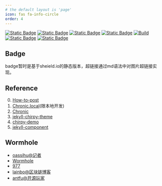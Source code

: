 ```yaml
---
# the default layout is 'page'
icon: fas fa-info-circle
order: 4
---
```


[![Static Badge](https://img.shields.io/badge/Badges-Static-55acee?style=flat&logo=shieldsdotio&logoSize=auto)](https://shields.io/badges)
[![Static Badge](https://img.shields.io/badge/simpleicons-icon-55acee?logo=simpleicons&logoSize=auto)](https://simpleicons.org/?q=shields)
[![Static Badge](https://img.shields.io/badge/chirpy--starter-template-%23181717?logo=github&logoColor=%23181717&logoSize=auto)](https://github.com/cotes2020/chirpy-starter)
[![Static Badge](https://img.shields.io/badge/Music-Next--to--you-%23FF0000?logo=applemusic&logoColor=%23FF0000)](https://www.youtube.com/watch?v=ejbazkKQhRk&list=OLAK5uy_kc8kMkDamS76dG6JZnKTSGwqqoWwjUaIw&index=11)
[![Build](https://github.com/nsgih/nsgih.github.io/actions/workflows/pages-deploy.yml/badge.svg)](#)
[![Static Badge](https://img.shields.io/badge/chatgpt-nagi.co-55acee?logo=openai&logoColor=%23412991)](https://chatgpt.com/)
[![Static Badge](https://img.shields.io/badge/zlib-nagi.co-55acee?logo=librarything&logoColor=%23251A15)](https://1lib.sk/)

## Badge
badge暂时是基于sheield.io的静态版本，超链接通过md语法中对图片超链接实现。

## Reference
0. [How-to-post](http://localhost:4000/posts/write-a-new-post/)
1. [Chronic.local](http://localhost:4000/)(限本地开发)
2. [Chronic](https://nsgih.github.io/)  
3. [jekyll-chirpy-theme](https://github.com/cotes2020/jekyll-theme-chirpy)
4. [chirpy-demo](https://chirpy.cotes.page/)
5. [jekyll-component](https://github.com/jekyll/jekyll-compose)

## Wormhole
- [oassihu@记者](https://matters.town/@oasishu)
- [Wormhole](https://wormhole.app/)
- [977](https://rin977.com/)
- [lainbo@区块链博客](https://lainbo.dev/)
- [antfu@开源玩家](https://antfu.me/)